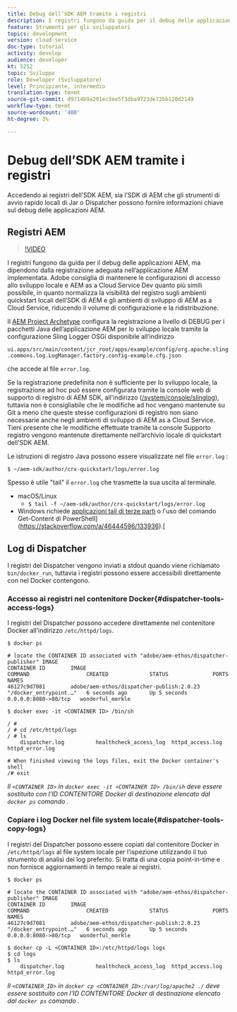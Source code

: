 ```yaml
---
title: Debug dell’SDK AEM tramite i registri
description: I registri fungono da guida per il debug delle applicazioni AEM, ma dipendono dalla registrazione adeguata nell’applicazione AEM implementata.
feature: Strumenti per gli sviluppatori
topics: development
version: cloud-service
doc-type: tutorial
activity: develop
audience: developer
kt: 5252
topic: Sviluppo
role: Developer (Sviluppatore)
level: Principiante, intermedio
translation-type: tm+mt
source-git-commit: d9714b9a291ec3ee5f3dba9723de72bb120d2149
workflow-type: tm+mt
source-wordcount: '400'
ht-degree: 3%

---
```



# Debug dell’SDK AEM tramite i registri

Accedendo ai registri dell’SDK AEM, sia l’SDK di AEM che gli strumenti di avvio rapido locali di Jar o Dispatcher possono fornire informazioni chiave sul debug delle applicazioni AEM.

## Registri AEM

>[!VIDEO](https://video.tv.adobe.com/v/34334/?quality=12&learn=on)

I registri fungono da guida per il debug delle applicazioni AEM, ma dipendono dalla registrazione adeguata nell’applicazione AEM implementata. Adobe consiglia di mantenere le configurazioni di accesso allo sviluppo locale e AEM as a Cloud Service Dev quanto più simili possibile, in quanto normalizza la visibilità del registro sugli ambienti quickstart locali dell’SDK di AEM e gli ambienti di sviluppo di AEM as a Cloud Service, riducendo il volume di configurazione e la ridistribuzione.

Il [AEM Project Archetype](https://github.com/adobe/aem-project-archetype) configura la registrazione a livello di DEBUG per i pacchetti Java dell’applicazione AEM per lo sviluppo locale tramite la configurazione Sling Logger OSGi disponibile all’indirizzo

`ui.apps/src/main/content/jcr_root/apps/example/config/org.apache.sling.commons.log.LogManager.factory.config-example.cfg.json`

che accede al file `error.log`.

Se la registrazione predefinita non è sufficiente per lo sviluppo locale, la registrazione ad hoc può essere configurata tramite la console web di supporto di registro di AEM SDK, all&#39;indirizzo ([/system/console/slinglog](http://localhost:4502/system/console/slinglog)), tuttavia non è consigliabile che le modifiche ad hoc vengano mantenute su Git a meno che queste stesse configurazioni di registro non siano necessarie anche negli ambienti di sviluppo di AEM as a Cloud Service. Tieni presente che le modifiche effettuate tramite la console Supporto registro vengono mantenute direttamente nell’archivio locale di quickstart dell’SDK AEM.

Le istruzioni di registro Java possono essere visualizzate nel file `error.log` :

```
$ ~/aem-sdk/author/crx-quickstart/logs/error.log
```

Spesso è utile &quot;tail&quot; il `error.log` che trasmette la sua uscita al terminale.

+ macOS/Linux
   + `$ tail -f ~/aem-sdk/author/crx-quickstart/logs/error.log`
+ Windows richiede [applicazioni tail di terze parti](https://stackoverflow.com/questions/187587/a-windows-equivalent-of-the-unix-tail-command) o l&#39;uso del comando Get-Content di PowerShell](https://stackoverflow.com/a/46444596/133936).[

## Log di Dispatcher

I registri del Dispatcher vengono inviati a stdout quando viene richiamato `bin/docker_run`, tuttavia i registri possono essere accessibili direttamente con nel Docker contengono.

### Accesso ai registri nel contenitore Docker{#dispatcher-tools-access-logs}

I registri del Dispatcher possono accedere direttamente nel contenitore Docker all’indirizzo `/etc/httpd/logs`.

```shell
$ docker ps

# locate the CONTAINER ID associated with "adobe/aem-ethos/dispatcher-publisher" IMAGE
CONTAINER ID        IMAGE                                       COMMAND                  CREATED             STATUS              PORTS                  NAMES
46127c9d7081        adobe/aem-ethos/dispatcher-publish:2.0.23   "/docker_entrypoint.…"   6 seconds ago       Up 5 seconds        0.0.0.0:8080->80/tcp   wonderful_merkle

$ docker exec -it <CONTAINER ID> /bin/sh

/ # 
/ # cd /etc/httpd/logs
/ # ls
    dispatcher.log          healthcheck_access_log  httpd_access.log        httpd_error.log

# When finished viewing the logs files, exit the Docker container's shell
/# exit
```

_Il  `<CONTAINER ID>` in  `docker exec -it <CONTAINER ID> /bin/sh` deve essere sostituito con l’ID CONTENITORE Docker di destinazione elencato dal  `docker ps` comando ._


### Copiare i log Docker nel file system locale{#dispatcher-tools-copy-logs}

I registri del Dispatcher possono essere copiati dal contenitore Docker in `/etc/httpd/logs` al file system locale per l’ispezione utilizzando il tuo strumento di analisi dei log preferito. Si tratta di una copia point-in-time e non fornisce aggiornamenti in tempo reale ai registri.

```shell
$ docker ps

# locate the CONTAINER ID associated with "adobe/aem-ethos/dispatcher-publisher" IMAGE
CONTAINER ID        IMAGE                                       COMMAND                  CREATED             STATUS              PORTS                  NAMES
46127c9d7081        adobe/aem-ethos/dispatcher-publish:2.0.23   "/docker_entrypoint.…"   6 seconds ago       Up 5 seconds        0.0.0.0:8080->80/tcp   wonderful_merkle

$ docker cp -L <CONTAINER ID>:/etc/httpd/logs logs 
$ cd logs
$ ls
    dispatcher.log          healthcheck_access_log  httpd_access.log        httpd_error.log
```

_Il  `<CONTAINER_ID>` in  `docker cp <CONTAINER_ID>:/var/log/apache2 ./` deve essere sostituito con l’ID CONTENITORE Docker di destinazione elencato dal  `docker ps` comando ._
